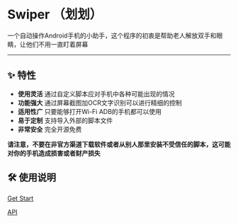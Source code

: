 # Swiper （划划）

一个自动操作Android手机的小助手，这个程序的初衷是帮助老人解放双手和眼睛，让他们不用一直盯着屏幕

---

## ✨ 特性

- **使用灵活** 通过自定义脚本应对手机中各种可能出现的情况
- **功能强大** 通过屏幕截图加OCR文字识别可以进行精细的控制
- **适用性广** 只要能够打开Wi-Fi ADB的手机都可以使用
- **易于定制** 支持导入外部的脚本文件
- **非常安全** 完全开源免费

**请注意，不要在非官方渠道下载软件或者从别人那里安装不受信任的脚本，这可能对你的手机造成损害或者财产损失**

## 🛠️ 使用说明

[Get Start](doc/getstart.md)

[API](doc/context.md)
